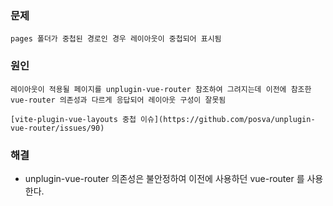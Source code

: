 ### 문제
```
pages 폴더가 중첩된 경로인 경우 레이아웃이 중첩되어 표시됨
```

### 원인
```
레이아웃이 적용될 페이지를 unplugin-vue-router 참조하여 그려지는데 이전에 참조한 vue-router 의존성과 다르게 응답되어 레이아웃 구성이 잘못됨

[vite-plugin-vue-layouts 중첩 이슈](https://github.com/posva/unplugin-vue-router/issues/90)
```

### 해결
- unplugin-vue-router 의존성은 불안정하여 이전에 사용하던 vue-router 를 사용한다.
